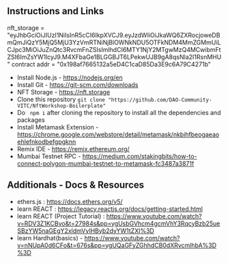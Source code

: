 
## Instructions and Links
nft_storage = "eyJhbGciOiJIUzI1NiIsInR5cCI6IkpXVCJ9.eyJzdWIiOiJkaWQ6ZXRocjoweDBmQmJiQzY5MjQ5MjU3YzVmRTNiNjBlOWNkNDU5OTFkNDM4MmZGMmUiLCJpc3MiOiJuZnQtc3RvcmFnZSIsImlhdCI6MTY1NjY2MTgwMzQ4MCwibmFtZSI6ImZsYW1lcyJ9.M4XFbaGe1BLGGBJT6LPekwUJB9gA8qsNla2I1RsnMHU"
contract addr = "0x198af7665132a5eD4C1caD85Da3E9c6A79C4271b"
 - Install Node.js - https://nodejs.org/en
 - Install Git - https://git-scm.com/downloads
 - NFT Storage - https://nft.storage
 - Clone this repository
   ``git clone "https://github.com/DAO-Community-VITC/NftWorkshop-Boilerplate"``
 - Do   `` npm i`` after cloning the repository to install all the dependencies and packages
 - Install Metamask Extension -https://chrome.google.com/webstore/detail/metamask/nkbihfbeogaeaoehlefnkodbefgpgknn 
 - Remix IDE - https://remix.ethereum.org/
 - Mumbai Testnet RPC - https://medium.com/stakingbits/how-to-connect-polygon-mumbai-testnet-to-metamask-fc3487a3871f

## Additionals - Docs & Resources
 - ethers.js : https://docs.ethers.org/v5/
 - learn REACT : https://legacy.reactjs.org/docs/getting-started.html
 - learn REACT (Project Tutorial) : https://www.youtube.com/watch?v=RDV3Z1KCBvo&t=27984s&pp=ygUsbGVhcm4gcmVhY3RqcyBzb25ueSBzYW5naGEgY2xldmVyIHByb2dyYW1tZXI%3D
 - learn Hardhat(basics) - https://www.youtube.com/watch?v=nNUpA0d6CFo&t=676s&pp=ygUQaGFyZGhhdCB0dXRvcmlhbA%3D%3D


